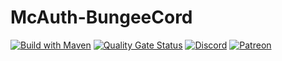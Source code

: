 # McAuth-BungeeCord
[![Build with Maven](https://github.com/Mc-Auth-com/McAuth-BungeeCord/workflows/Build%20with%20Maven/badge.svg)](https://github.com/Mc-Auth-com/McAuth-BungeeCord/actions?query=workflow%3A%22Build+with+Maven%22)
[![Quality Gate Status](https://sonarcloud.io/api/project_badges/measure?project=Mc-Auth-com_McAuth-BungeeCord&metric=alert_status)](https://sonarcloud.io/dashboard?id=Mc-Auth-com_McAuth-BungeeCord)
[![Discord](https://img.shields.io/discord/344982818863972352.svg?label=Get%20Support&logo=Discord&color=blue)](https://sprax.me/discord)
[![Patreon](https://img.shields.io/badge/-Support%20me%20on%20Patreon-%23FF424D?logo=patreon&logoColor=white)](https://www.patreon.com/sprax)
